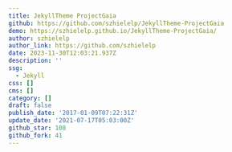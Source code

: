 ```yaml
---
title: JekyllTheme ProjectGaia
github: https://github.com/szhielelp/JekyllTheme-ProjectGaia
demo: https://szhielelp.github.io/JekyllTheme-ProjectGaia/
author: szhielelp
author_link: https://github.com/szhielelp
date: 2023-11-30T12:03:21.937Z
description: ''
ssg:
  - Jekyll
css: []
cms: []
category: []
draft: false
publish_date: '2017-01-09T07:22:31Z'
update_date: '2021-07-17T05:03:00Z'
github_star: 108
github_fork: 41
---
```

